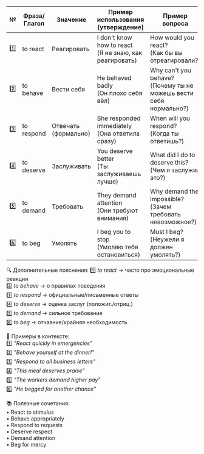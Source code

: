 | №   | Фраза/Глагол  | Значение              | Пример использования (утверждение)       | Пример вопроса                     |
|-----|---------------|-----------------------|------------------------------------------|------------------------------------|
| 1️⃣  | to react  | Реагировать           | I don't know how to react<br>(Я не знаю, как реагировать) | How would you react?<br>(Как бы вы отреагировали?) |
| 2️⃣  | to behave | Вести себя            | He behaved badly<br>(Он плохо себя вёл) | Why can't you behave?<br>(Почему ты не можешь вести себя нормально?) |
| 3️⃣  | to respond| Отвечать (формально)  | She responded immediately<br>(Она ответила сразу) | When will you respond?<br>(Когда ты ответишь?) |
| 4️⃣  | to deserve| Заслуживать           | You deserve better<br>(Ты заслуживаешь лучше) | What did I do to deserve this?<br>(Чем я заслужил это?) |
| 5️⃣  | to demand | Требовать             | They demand attention<br>(Они требуют внимания) | Why demand the impossible?<br>(Зачем требовать невозможное?) |
| 6️⃣  | to beg    | Умолять               | I beg you to stop<br>(Умоляю тебя остановиться) | Must I beg?<br>(Неужели я должен умолять?) |

🔍 Дополнительные пояснения:
1️⃣ *to react* → часто про эмоциональные реакции  
2️⃣ *to behave* → о правилах поведения  
3️⃣ *to respond* → официальные/письменные ответы  
4️⃣ *to deserve* → оценка заслуг (положит./отриц.)  
5️⃣ *to demand* → сильное требование  
6️⃣ *to beg* → отчаяние/крайняя необходимость  

💬 Примеры в контексте:  
1️⃣ *"React quickly in emergencies"*  
2️⃣ *"Behave yourself at the dinner!"*  
3️⃣ *"Respond to all business letters"*  
4️⃣ *"This meal deserves praise"*  
5️⃣ *"The workers demand higher pay"*  
6️⃣ *"He begged for another chance"*  

📚 Полезные сочетания:  
• React to stimulus  
• Behave appropriately  
• Respond to requests  
• Deserve respect  
• Demand attention  
• Beg for mercy
